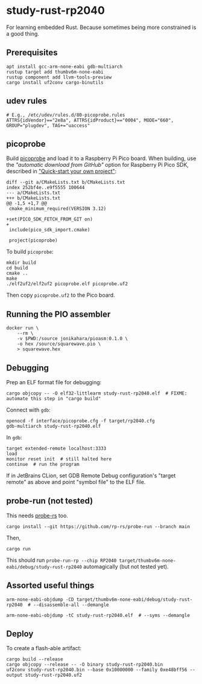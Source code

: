 # study-rust-rp2040

For learning embedded Rust. Because sometimes being more constrained is a good thing.

## Prerequisites

```console
apt install gcc-arm-none-eabi gdb-multiarch
rustup target add thumbv6m-none-eabi
rustup component add llvm-tools-preview
cargo install uf2conv cargo-binutils
```

## udev rules

```
# E.g., /etc/udev/rules.d/80-picoprobe.rules
ATTRS{idVendor}=="2e8a", ATTRS{idProduct}=="0004", MODE="660", GROUP="plugdev", TAG+="uaccess"
```

## picoprobe

Build
[picoprobe](https://github.com/raspberrypi/picoprobe)
and load it to a Raspberry Pi Pico board. When building, use the _"automatic download from GitHub"_ option for
Raspberry Pi Pico SDK, described in
["Quick-start your own project"](https://github.com/raspberrypi/pico-sdk/blob/master/README.md#quick-start-your-own-project):

```
diff --git a/CMakeLists.txt b/CMakeLists.txt
index 252bf4e..e9f5555 100644
--- a/CMakeLists.txt
+++ b/CMakeLists.txt
@@ -1,5 +1,7 @@
 cmake_minimum_required(VERSION 3.12)
 
+set(PICO_SDK_FETCH_FROM_GIT on)
+
 include(pico_sdk_import.cmake)
 
 project(picoprobe)
```

To build `picoprobe`:

```console
mkdir build
cd build
cmake ..
make
./elf2uf2/elf2uf2 picoprobe.elf picoprobe.uf2
```

Then copy `picoprobe.uf2` to the Pico board.

## Running the PIO assembler

```console
docker run \
    --rm \
    -v $PWD:/source jonikahara/pioasm:0.1.0 \
    -o hex /source/squarewave.pio \
    > squarewave.hex
```

## Debugging

Prep an ELF format file for debugging:

```console
cargo objcopy -- -O elf32-littlearm study-rust-rp2040.elf  # FIXME: automate this step in "cargo build"
```

Connect with `gdb`:

```console
openocd -f interface/picoprobe.cfg -f target/rp2040.cfg
gdb-multiarch study-rust-rp2040.elf
```

In `gdb`:

```
target extended-remote localhost:3333
load
monitor reset init  # still halted here
continue  # run the program
```

If in JetBrains CLion, set GDB Remote Debug configuration's "target remote" as above and point "symbol file"
to the ELF file.

## probe-run (not tested)

This needs
[probe-rs](https://github.com/rp-rs/probe-rs)
too.

```console
cargo install --git https://github.com/rp-rs/probe-run --branch main
```

Then,

```console
cargo run
```

This should run `probe-run-rp --chip RP2040 target/thumbv6m-none-eabi/debug/study-rust-rp2040` automagically
(but not tested yet).

## Assorted useful things

```console
arm-none-eabi-objdump -CD target/thumbv6m-none-eabi/debug/study-rust-rp2040  # --disassemble-all --demangle 
```

```
arm-none-eabi-objdump -tC study-rust-rp2040.elf  # --syms --demangle
```

## Deploy

To create a flash-able artifact:
```console
cargo build --release
cargo objcopy --release -- -O binary study-rust-rp2040.bin
uf2conv study-rust-rp2040.bin --base 0x10000000 --family 0xe48bff56 --output study-rust-rp2040.uf2
```
